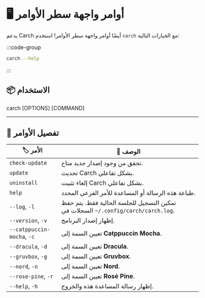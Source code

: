 # 🖥️ أوامر واجهة سطر الأوامر  

يدعم Carch أيضًا أوامر واجهة سطر الأوامر! استخدم `carch` مع الخيارات التالية:  

:::code-group

```sh [⚙️ CLI]
carch --help
```

:::

## 📦 الاستخدام

carch [OPTIONS] [COMMAND]

---

## 🔧 تفصيل الأوامر

| 🏷️ الأمر                   | 📄 الوصف                                                                                   |
|----------------------------|---------------------------------------------------------------------------------------------------|
| `check-update`             | تحقق من وجود إصدار جديد متاح.                                                              |
| `update`                   | تحديث Carch بشكل تفاعلي.                                                                       |
| `uninstall`                | إلغاء تثبيت Carch بشكل تفاعلي.                                                                    |
| `help`                     | طباعة هذه الرسالة أو المساعدة للأمر الفرعي المحدد.                                           |
| `--log`, `-l`              | تمكين التسجيل للجلسة الحالية فقط. يتم حفظ السجلات في `~/.config/carch/carch.log`.       |
| `--version`, `-v`          | إظهار إصدار البرنامج.                                                                         |
| `--catppuccin-mocha`, `-c` | تعيين السمة إلى **Catppuccin Mocha**.                                                            |
| `--dracula`, `-d`          | تعيين السمة إلى **Dracula**.                                                                     |
| `--gruvbox`, `-g`          | تعيين السمة إلى **Gruvbox**.                                                                     |
| `--nord`, `-n`             | تعيين السمة إلى **Nord**.                                                                        |
| `--rose-pine`, `-r`        | تعيين السمة إلى **Rosé Pine**.                                                                   |
| `--help`, `-h`             | إظهار رسالة المساعدة هذه والخروج.                                                                  |